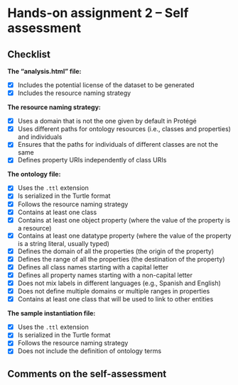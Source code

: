 # Hands-on assignment 2 – Self assessment

## Checklist

**The “analysis.html” file:**

- [X] Includes the potential license of the dataset to be generated  
- [X] Includes the resource naming strategy  

**The resource naming strategy:**

- [x] Uses a domain that is not the one given by default in Protégé  
- [x] Uses different paths for ontology resources (i.e., classes and properties) and individuals  
- [x] Ensures that the paths for individuals of different classes are not the same  
- [x] Defines property URIs independently of class URIs  

**The ontology file:**

- [X] Uses the `.ttl` extension  
- [X] Is serialized in the Turtle format  
- [X] Follows the resource naming strategy  
- [X] Contains at least one class  
- [X] Contains at least one object property (where the value of the property is a resource)  
- [X] Contains at least one datatype property (where the value of the property is a string literal, usually typed)  
- [X] Defines the domain of all the properties (the origin of the property)  
- [X] Defines the range of all the properties (the destination of the property)  
- [X] Defines all class names starting with a capital letter  
- [X] Defines all property names starting with a non-capital letter  
- [X] Does not mix labels in different languages (e.g., Spanish and English)  
- [X] Does not define multiple domains or multiple ranges in properties  
- [X] Contains at least one class that will be used to link to other entities  

**The sample instantiation file:**

- [X] Uses the `.ttl` extension  
- [X] Is serialized in the Turtle format  
- [X] Follows the resource naming strategy  
- [X] Does not include the definition of ontology terms  

## Comments on the self-assessment